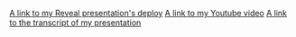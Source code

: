 [A link to my Reveal presentation's deploy](https://macintosha339-typescript-presentation.netlify.app/)
[A link to my Youtube video](https://www.loom.com/share/b28c6a715c5a47d38f4b981caf05ab94)
[A link to the transcript of my presentation](https://google.com)